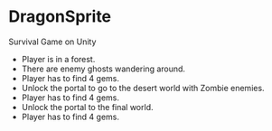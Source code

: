 # DragonSprite
Survival Game on Unity

* Player is in a forest. 
* There are enemy ghosts wandering around.
* Player has to find 4 gems.
* Unlock the portal to go to the desert world with Zombie enemies.
* Player has to find 4 gems.
* Unlock the portal to the final world.
* Player has to find 4 gems.


